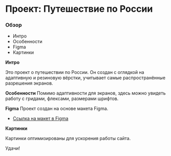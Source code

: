 # Проект: Путешествие по России

### Обзор
* Интро
* Особенности
* Figma
* Картинки

**Интро**

Это проект о путешествии по России.
Он создан с оглядкой на адаптивную и резиновую вёрстки, учитывает самые распространённые разрешения экранов.

**Особенности**
Помимо адаптивности для экранов, здесь можно увидеть работу с гридами, флексами, размерами шрифтов.

**Figma**
Проект создан на основе макета Figma.
* [Ссылка на макет в Figma](https://www.figma.com/file/5S2WSbEFL6awjVWJ0NWL8Q/Sprint-3_-Russia-_-desktop-mobile?node-id=28503%3A0)

**Картинки**

Картинки оптимизированы для ускорения работы сайта.

Удачи!
